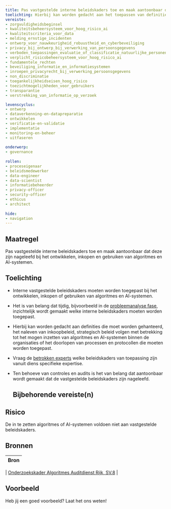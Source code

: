 ```yaml
---
title: Pas vastgestelde interne beleidskaders toe en maak aantoonbaar dat deze zijn nageleefd bij het ontwikkelen, inkopen en gebruiken van algoritmes en AI-systemen. 
toelichting: Hierbij kan worden gedacht aan het toepassen van definities, procedures, protocollen die van toepassing zijn binnen de organisatie. 
vereiste:
- zorgvuldigheidsbeginsel
- kwaliteitsbeheersysteem_voor_hoog_risico_ai
- kwaliteitscriteria_voor_data
- melding_ernstige_incidenten
- ontwerp_voor_nauwkeurigheid_robuustheid_en_cyberbeveiliging
- privacy_bij_ontwerp_bij_verwerking_van_persoonsgegevens
- verboden_toepassingen_evaluatie_of_classificatie_natuurlijke_personen_of_groepen_personen
- verplicht_risicobeheersysteem_voor_hoog_risico_ai
- fundamentele_rechten
- beveiliging_informatie_en_informatiesystemen
- inroepen_privacyrecht_bij_verwerking_persoonsgegevens
- non_discriminatie
- toegankelijkheidseisen_hoog_risico
- toezichtmogelijkheden_voor_gebruikers
- transparantie
- verstrekking_van_informatie_op_verzoek

levenscyclus:
- ontwerp
- dataverkenning-en-datapreparatie
- ontwikkelen
- verificatie-en-validatie
- implementatie
- monitoring-en-beheer
- uitfaseren
  
onderwerp:
- governance
  
rollen:
- proceseigenaar
- beleidsmedewerker
- data-engineer
- data-scientist
- informatiebeheerder
- privacy-officer
- security-officer
- ethicus
- architect
  
hide:
- navigation
---
```


<!-- tags -->

## Maatregel

 Pas vastgestelde interne beleidskaders toe en maak aantoonbaar dat deze zijn nageleefd bij het ontwikkelen, inkopen en gebruiken van algoritmes en AI-systemen.

## Toelichting
- Interne vastgestelde beleidskaders moeten worden toegepast bij het ontwikkelen, inkopen of gebruiken van algoritmes en AI-systemen.
- Het is van belang dat tijdig, bijvoorbeeld in de [probleemanalyse fase](../levenscyclus/probleemanalyse/), inzichtelijk wordt gemaakt welke interne beleidskaders moeten worden toegepast.
- Hierbij kan worden gedacht aan definities die moet worden gehanteerd, het naleven van inkoopbeleid, strategisch beleid volgen met betrekking tot het mogen inzetten van algoritmes en AI-systemen binnen de organisaties of het doorlopen van processen en protocollen die moeten worden toegepast.
- Vraag de [betrokken experts](../maatregelen/betrek_belanghebbenden/) welke beleidskaders van toepassing zijn vanuit diens specifieke expertise. 
- Ten behoeve van controles en audits is het van belang dat aantoonbaar wordt gemaakt dat de vastgestelde beleidskaders zijn nageleefd. 
  
  ## Bijbehorende vereiste(n)

<!-- list_vereisten_on_maatregelen_page -->

## Risico
De in te zetten algoritmes of AI-systemen voldoen niet aan vastgestelde beleidskaders. 

## Bronnen
| Bron                                                                                                                                                                     |
|--------------------------------------------------------------------------------------------------------------------------------------------------------------------------|

| [Onderzoekskader Algoritmes Auditdienst Rijk, SV.8](https://www.rijksoverheid.nl/documenten/rapporten/2023/07/11/onderzoekskader-algoritmes-adr-2023)                    |

## Voorbeeld

Heb jij een goed voorbeeld? Laat het ons weten!
